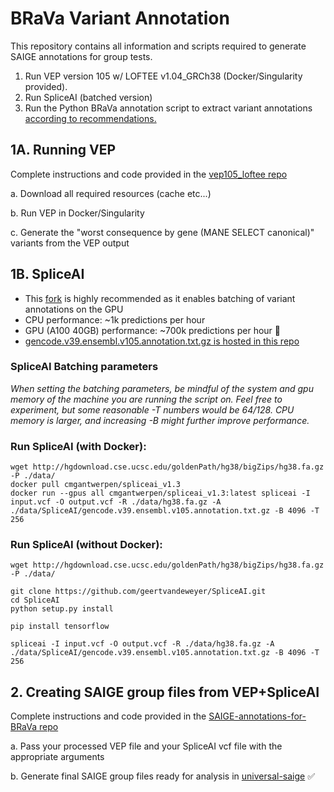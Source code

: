 # BRaVa Variant Annotation
This repository contains all information and scripts required to generate SAIGE annotations for group tests.


1. Run VEP version 105 w/ LOFTEE v1.04_GRCh38 (Docker/Singularity provided).
2. Run SpliceAI (batched version)
3. Run the Python BRaVa annotation script to extract variant annotations [according to recommendations.](https://docs.google.com/document/d/11Nnb_nUjHnqKCkIB3SQAbR6fl66ICdeA-x_HyGWsBXM/edit#)

## 1A. Running VEP

Complete instructions and code provided in the [vep105_loftee repo](https://github.com/BRaVa-genetics/vep105_loftee)

a. Download all required resources (cache etc...)

b. Run VEP in Docker/Singularity

c. Generate the "worst consequence by gene (MANE SELECT canonical)" variants from the VEP output

## 1B. SpliceAI
- This [fork](https://github.com/geertvandeweyer/SpliceAI) is highly recommended as it enables batching of variant annotations on the GPU 
- CPU performance: ~1k predictions per hour
- GPU (A100 40GB) performance: ~700k predictions per hour 🚀
- [gencode.v39.ensembl.v105.annotation.txt.gz is hosted in this repo](https://github.com/BRaVa-genetics/variant-annotation/tree/main/data/SpliceAI)

### SpliceAI Batching parameters
*When setting the batching parameters, be mindful of the system and gpu memory of the machine you are running the script on. Feel free to experiment, but some reasonable -T numbers would be 64/128. CPU memory is larger, and increasing -B might further improve performance.*

### Run SpliceAI (with Docker):
```
wget http://hgdownload.cse.ucsc.edu/goldenPath/hg38/bigZips/hg38.fa.gz -P ./data/
docker pull cmgantwerpen/spliceai_v1.3
docker run --gpus all cmgantwerpen/spliceai_v1.3:latest spliceai -I input.vcf -O output.vcf -R ./data/hg38.fa.gz -A ./data/SpliceAI/gencode.v39.ensembl.v105.annotation.txt.gz -B 4096 -T 256
```
### Run SpliceAI (without Docker):
```
wget http://hgdownload.cse.ucsc.edu/goldenPath/hg38/bigZips/hg38.fa.gz -P ./data/

git clone https://github.com/geertvandeweyer/SpliceAI.git
cd SpliceAI
python setup.py install

pip install tensorflow

spliceai -I input.vcf -O output.vcf -R ./data/hg38.fa.gz -A ./data/SpliceAI/gencode.v39.ensembl.v105.annotation.txt.gz -B 4096 -T 256
```

## 2. Creating SAIGE group files from VEP+SpliceAI

Complete instructions and code provided in the [SAIGE-annotations-for-BRaVa repo](https://github.com/BRaVa-genetics/variant-annotation-python/tree/main)

a. Pass your processed VEP file and your SpliceAI vcf file with the appropriate arguments

b. Generate final SAIGE group files ready for analysis in [universal-saige](https://github.com/BRaVa-genetics/universal-saige/) ✅
